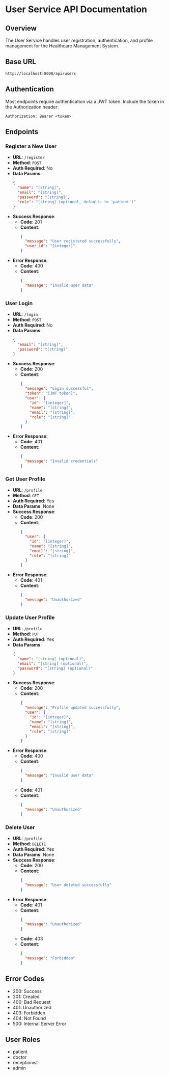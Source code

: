 # User Service API Documentation

## Overview
The User Service handles user registration, authentication, and profile management for the Healthcare Management System.

## Base URL
`http://localhost:8000/api/users`

## Authentication
Most endpoints require authentication via a JWT token. Include the token in the Authorization header:
```
Authorization: Bearer <token>
```

## Endpoints

### Register a New User
- **URL**: `/register`
- **Method**: `POST`
- **Auth Required**: No
- **Data Params**:
  ```json
  {
    "name": "[string]",
    "email": "[string]",
    "password": "[string]",
    "role": "[string] (optional, defaults to 'patient')"
  }
  ```
- **Success Response**:
  - **Code**: 201
  - **Content**:
    ```json
    {
      "message": "User registered successfully",
      "user_id": "[integer]"
    }
    ```
- **Error Response**:
  - **Code**: 400
  - **Content**:
    ```json
    {
      "message": "Invalid user data"
    }
    ```

### User Login
- **URL**: `/login`
- **Method**: `POST`
- **Auth Required**: No
- **Data Params**:
  ```json
  {
    "email": "[string]",
    "password": "[string]"
  }
  ```
- **Success Response**:
  - **Code**: 200
  - **Content**:
    ```json
    {
      "message": "Login successful",
      "token": "[JWT token]",
      "user": {
        "id": "[integer]",
        "name": "[string]",
        "email": "[string]",
        "role": "[string]"
      }
    }
    ```
- **Error Response**:
  - **Code**: 401
  - **Content**:
    ```json
    {
      "message": "Invalid credentials"
    }
    ```

### Get User Profile
- **URL**: `/profile`
- **Method**: `GET`
- **Auth Required**: Yes
- **Data Params**: None
- **Success Response**:
  - **Code**: 200
  - **Content**:
    ```json
    {
      "user": {
        "id": "[integer]",
        "name": "[string]",
        "email": "[string]",
        "role": "[string]"
      }
    }
    ```
- **Error Response**:
  - **Code**: 401
  - **Content**:
    ```json
    {
      "message": "Unauthorized"
    }
    ```

### Update User Profile
- **URL**: `/profile`
- **Method**: `PUT`
- **Auth Required**: Yes
- **Data Params**:
  ```json
  {
    "name": "[string] (optional)",
    "email": "[string] (optional)",
    "password": "[string] (optional)"
  }
  ```
- **Success Response**:
  - **Code**: 200
  - **Content**:
    ```json
    {
      "message": "Profile updated successfully",
      "user": {
        "id": "[integer]",
        "name": "[string]",
        "email": "[string]",
        "role": "[string]"
      }
    }
    ```
- **Error Response**:
  - **Code**: 400
  - **Content**:
    ```json
    {
      "message": "Invalid user data"
    }
    ```
  - **Code**: 401
  - **Content**:
    ```json
    {
      "message": "Unauthorized"
    }
    ```

### Delete User
- **URL**: `/profile`
- **Method**: `DELETE`
- **Auth Required**: Yes
- **Data Params**: None
- **Success Response**:
  - **Code**: 200
  - **Content**:
    ```json
    {
      "message": "User deleted successfully"
    }
    ```
- **Error Response**:
  - **Code**: 401
  - **Content**:
    ```json
    {
      "message": "Unauthorized"
    }
    ```
  - **Code**: 403
  - **Content**:
    ```json
    {
      "message": "Forbidden"
    }
    ```

## Error Codes
- 200: Success
- 201: Created
- 400: Bad Request
- 401: Unauthorized
- 403: Forbidden
- 404: Not Found
- 500: Internal Server Error

## User Roles
- patient
- doctor
- receptionist
- admin